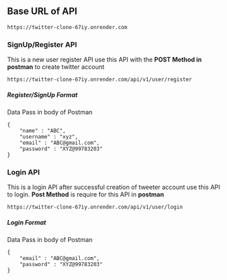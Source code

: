 ## Base URL of API
```
https://twitter-clone-67iy.onrender.com
```

### SignUp/Register API <br>
This is a new user register API use this API with the **POST Method in postman** to create twitter account
```
https://twitter-clone-67iy.onrender.com/api/v1/user/register
```

##### Register/SignUp Format <br>
Data Pass in body of Postman
```
{
    "name" : "ABC",  
    "username" : "xyz",
    "email" : "ABC@gmail.com",
    "password" : "XYZ@99783203"
}
```

### Login API <br>
This is a login API after successful creation of tweeter account use this API to login. **Post Method** is require for this API in **postman**
```
https://twitter-clone-67iy.onrender.com/api/v1/user/login
```

##### Login Format <br>
Data Pass in body of Postman
```
{
    "email" : "ABC@gmail.com",
    "password" : "XYZ@99783203"
}
```

